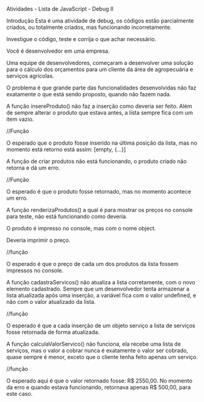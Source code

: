 Atividades - Lista de JavaScript - Debug II

Introdução
Esta é uma atividade de debug, os códigos estão parcialmente criados, ou totalmente criados, mas funcionando incorretamente.

Investigue o código, teste e corrija o que achar necessário.

Você é desenvolvedor em uma empresa.

Uma equipe de desenvolvedores, começaram a desenvolver uma solução para o cálculo dos orçamentos para um cliente da área de agropecuária e serviços agrícolas.

O problema é que grande parte das funcionalidades desenvolvidas não faz exatamente o que está sendo proposto, quando não fazem nada.

A função insereProduto() não faz a inserção como deveria ser feito.
Além de sempre alterar o produto que estava antes, a lista sempre fica com um item vazio.

//Função⁠
⁠
<!-- function insereProduto(produto){
    const produtosCotacao = []
    produtosCotacao[1] = produto

    return produtosCotacao 
}
⁠

//Chamada da função
insereProduto({
    preco: 100,
    quantidade: 10, 
    nome: "Soja 25kg"
}) -->

O esperado que o produto fosse inserido na última posição da lista, mas no momento está retorno está assim: [empty, {…}]

A função de criar produtos não está funcionando, o produto criado não retorna e dá um erro.

//Função⁠

<!-- function criaProduto(preco, quantidade, nome){
    let produto = {
        preco = preco,
        quantidade = quantidade,
        nome = nome
    }

    return produto
}

//chamada da função
criaProduto(200, 150, "Feijão 25kg") -->

O esperado é que o produto fosse retornado, mas no momento acontece um erro.

A função renderizaProdutos() a qual é para mostrar os preços no console para teste, não está funcionando como deveria.

O produto é impresso no console, mas com o nome object.

Deveria imprimir o preço.

//função⁠

<!-- function renderizaProdutos(todosProdutos){
    for (let i = 0; i <= todosProdutos.length; i++){
        console.log(todosProdutos[i])
    }
}
//chamada da função
let todosProdutos = insereProduto(produto)

renderizaProdutos(todosProdutos) -->

O esperado é que o preço de cada um dos produtos da lista fossem impressos no console.

A função cadastraServicos() não atualiza a lista corretamente, com o novo elemento cadastrado. Sempre que um desenvolvedor tenta armazenar a lista atualizada após uma inserção, a variável fica com o valor undefined, e não com o valor atualizado da lista.

//função⁠

<!-- function cadastraServicos(servico){
     console.log(listServico.push(servico))
}
//chamada da função
cadastraServicos({servico: "Pulverização", tipo: "Gafanhotos", valor: 50}) -->

O esperado é que a cada inserção de um objeto serviço a lista de serviços fosse retornada de forma atualizada.

A função calculaValorServico() não funciona, ela recebe uma lista de serviços, mas o valor a cobrar nunca é exatamente o valor ser cobrado, quase sempre é menor, exceto que o cliente tenha feito apenas um serviço.

//função⁠

<!-- function calculaValorServico(clienteServicos){
   let valorServico = clienteServicos.servicos[0].preco * clienteServicos.servicos[0].qtd

    return valorServico
}

//Chamada da função
calculaValorServico({cliente: "Rafael", servico:[
    pulverizacao = {
       preco: 50,
       quantidade: 10
    },
    capina = {
        preco: 5,
        quantidade: 10
    },
    aragem = {
        preco: 200,
        quantidade: 10
    }

]}) -->

O esperado aqui é que o valor retornado fosse: R$ 2550,00. No momento da erro e quando estava funcionando, retornava apenas R$ 500,00, para este caso.